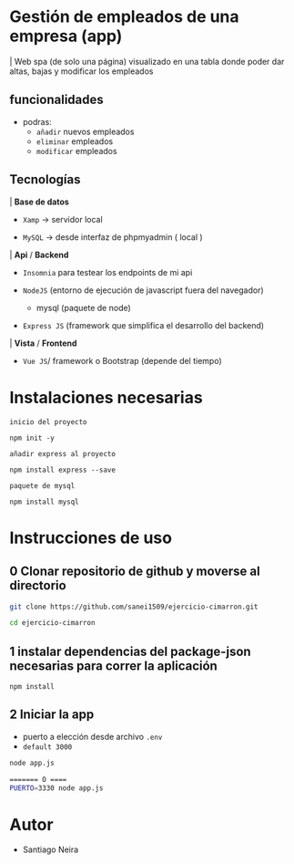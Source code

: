 # Gestión de empleados de una empresa (app)

| Web spa (de solo una página) visualizado en una tabla donde poder dar altas, bajas y modificar los empleados

## funcionalidades

- podras:
  - `añadir` nuevos empleados
  - `eliminar` empleados
  - `modificar` empleados

## Tecnologías

| **Base de datos**

- `Xamp` -> servidor local

- `MySQL` -> desde interfaz de phpmyadmin ( local )

| **Api** / **Backend**

- `Insomnia` para testear los endpoints de mi api

- `NodeJS` (entorno de ejecución de javascript fuera del navegador)
  - mysql (paquete de node)
- `Express JS` (framework que simplifica el desarrollo del backend)

| **Vista** / **Frontend**

- `Vue JS`/ framework o Bootstrap (depende del tiempo)

# Instalaciones necesarias

`inicio del proyecto`

```
npm init -y
```

`añadir express al proyecto`

```
npm install express --save
```

`paquete de mysql`

```
npm install mysql
```

# Instrucciones de uso

## 0 Clonar repositorio de github y moverse al directorio

```bash
git clone https://github.com/sanei1509/ejercicio-cimarron.git

cd ejercicio-cimarron
```

## 1 instalar dependencias del package-json necesarias para correr la aplicación

```
npm install
```

## 2 Iniciar la app

- puerto a elección desde archivo `.env`
- `default 3000`

```bash
node app.js

======= O ====
PUERTO=3330 node app.js
```

# Autor

- Santiago Neira
